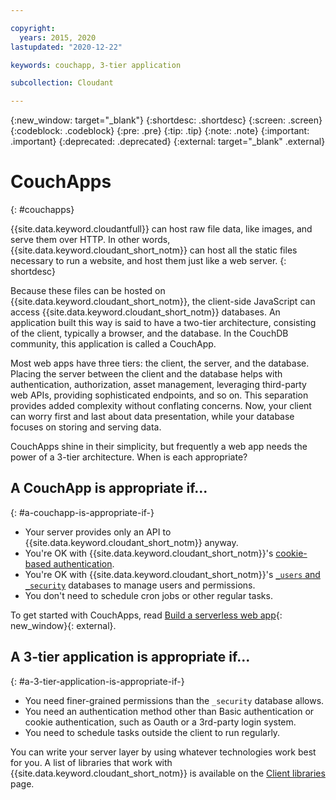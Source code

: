 ```yaml
---

copyright:
  years: 2015, 2020
lastupdated: "2020-12-22"

keywords: couchapp, 3-tier application

subcollection: Cloudant

---
```


{:new_window: target="_blank"}
{:shortdesc: .shortdesc}
{:screen: .screen}
{:codeblock: .codeblock}
{:pre: .pre}
{:tip: .tip}
{:note: .note}
{:important: .important}
{:deprecated: .deprecated}
{:external: target="_blank" .external}

<!-- Acrolinx: 2019-12-23 -->

# CouchApps
{: #couchapps}

{{site.data.keyword.cloudantfull}} can host raw file data,
like images,
and serve them over HTTP. In other words, {{site.data.keyword.cloudant_short_notm}} can host all the static files necessary to run a website,
and host them just like a web server.
{: shortdesc}

Because these files can be hosted on {{site.data.keyword.cloudant_short_notm}},
the client-side JavaScript can access {{site.data.keyword.cloudant_short_notm}} databases.
An application built this way is said to have a two-tier architecture,
consisting of the client, typically a browser, and the database.
In the CouchDB community,
this application is called a CouchApp.

Most web apps have three tiers:
the client,
the server,
and the database.
Placing the server between the client and the database helps with authentication,
authorization,
asset management,
leveraging third-party web APIs,
providing sophisticated endpoints,
and so on.
This separation provides added complexity without conflating concerns. Now, your client can worry first and last about data presentation,
while your database focuses on storing and serving data.

CouchApps shine in their simplicity,
but frequently a web app needs the power of a 3-tier architecture.
When is each appropriate?

## A CouchApp is appropriate if...
{: #a-couchapp-is-appropriate-if-}

-   Your server provides only an API to {{site.data.keyword.cloudant_short_notm}} anyway.
-   You're OK with {{site.data.keyword.cloudant_short_notm}}'s
    [cookie-based authentication](/docs/Cloudant?topic=Cloudant-authentication#cookie-authentication).
-   You're OK with {{site.data.keyword.cloudant_short_notm}}'s [`_users` and `_security`](/docs/Cloudant?topic=Cloudant-authorization#using-the-_users-database-with-cloudant-nosql-db)
    databases to manage users and permissions.
-   You don't need to schedule cron jobs or other regular tasks.

To get started with CouchApps,
read [Build a serverless web app](https://blog.cloudant.com/2017/02/27/Online-petition-system.html){: new_window}{: external}.

## A 3-tier application is appropriate if...
{: #a-3-tier-application-is-appropriate-if-}

-   You need finer-grained permissions than the `_security` database
    allows.
-   You need an authentication method other than Basic authentication or cookie
    authentication, such as Oauth or a 3rd-party login system.
-   You need to schedule tasks outside the client to run regularly.

You can write your server layer by using whatever technologies work best
for you.
A list of libraries that work with {{site.data.keyword.cloudant_short_notm}} is available on the [Client libraries](/docs/Cloudant?topic=Cloudant-client-libraries) page.
